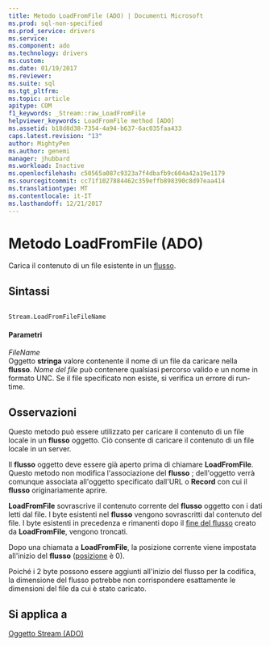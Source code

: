 ```yaml
---
title: Metodo LoadFromFile (ADO) | Documenti Microsoft
ms.prod: sql-non-specified
ms.prod_service: drivers
ms.service: 
ms.component: ado
ms.technology: drivers
ms.custom: 
ms.date: 01/19/2017
ms.reviewer: 
ms.suite: sql
ms.tgt_pltfrm: 
ms.topic: article
apitype: COM
f1_keywords: _Stream::raw_LoadFromFile
helpviewer_keywords: LoadFromFile method [ADO]
ms.assetid: b18d8d38-7354-4a94-b637-6ac035faa433
caps.latest.revision: "13"
author: MightyPen
ms.author: genemi
manager: jhubbard
ms.workload: Inactive
ms.openlocfilehash: c50565a087c9323a7f4dbafb9c604a42a19e1179
ms.sourcegitcommit: cc71f1027884462c359effb898390c8d97eaa414
ms.translationtype: MT
ms.contentlocale: it-IT
ms.lasthandoff: 12/21/2017
---
```

# <a name="loadfromfile-method-ado"></a>Metodo LoadFromFile (ADO)
Carica il contenuto di un file esistente in un [flusso](../../../ado/reference/ado-api/stream-object-ado.md).  
  
## <a name="syntax"></a>Sintassi  
  
```  
  
Stream.LoadFromFileFileName  
```  
  
#### <a name="parameters"></a>Parametri  
 *FileName*  
 Oggetto **stringa** valore contenente il nome di un file da caricare nella **flusso**. *Nome del file* può contenere qualsiasi percorso valido e un nome in formato UNC. Se il file specificato non esiste, si verifica un errore di run-time.  
  
## <a name="remarks"></a>Osservazioni  
 Questo metodo può essere utilizzato per caricare il contenuto di un file locale in un **flusso** oggetto. Ciò consente di caricare il contenuto di un file locale in un server.  
  
 Il **flusso** oggetto deve essere già aperto prima di chiamare **LoadFromFile**. Questo metodo non modifica l'associazione del **flusso** ; dell'oggetto verrà comunque associata all'oggetto specificato dall'URL o **Record** con cui il **flusso** originariamente aprire.  
  
 **LoadFromFile** sovrascrive il contenuto corrente del **flusso** oggetto con i dati letti dal file. I byte esistenti nel **flusso** vengono sovrascritti dal contenuto del file. I byte esistenti in precedenza e rimanenti dopo il [fine del flusso](../../../ado/reference/ado-api/eos-property.md) creato da **LoadFromFile**, vengono troncati.  
  
 Dopo una chiamata a **LoadFromFile**, la posizione corrente viene impostata all'inizio del **flusso** ([posizione](../../../ado/reference/ado-api/position-property-ado.md) è 0).  
  
 Poiché i 2 byte possono essere aggiunti all'inizio del flusso per la codifica, la dimensione del flusso potrebbe non corrispondere esattamente le dimensioni del file da cui è stato caricato.  
  
## <a name="applies-to"></a>Si applica a  
 [Oggetto Stream (ADO)](../../../ado/reference/ado-api/stream-object-ado.md)
